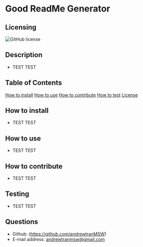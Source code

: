 
# Good ReadMe Generator

## Licensing

![GitHub license](https://img.shields.io/badge/License-BSD-2-yellow.svg)

## Description
- TEST TEST

## Table of Contents
[How to install](#installation)
[How to use](#usage)
[How to contribute](#contributing)
[How to test](#tests)
[License](#licensing)

## How to install
- TEST TEST

## How to use
- TEST TEST

## How to contribute
- TEST TEST

## Testing
- TEST TEST

## Questions
- Github: (https://github.com/andrewtranMSW)
- E-mail address: andrewtranmsw@gmail.com
